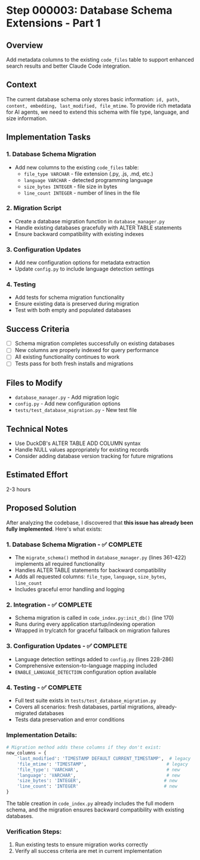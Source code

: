 # Step 000003: Database Schema Extensions - Part 1

## Overview
Add metadata columns to the existing `code_files` table to support enhanced search results and better Claude Code integration.

## Context
The current database schema only stores basic information: `id, path, content, embedding, last_modified, file_mtime`. To provide rich metadata for AI agents, we need to extend this schema with file type, language, and size information.

## Implementation Tasks

### 1. Database Schema Migration
- Add new columns to the existing `code_files` table:
  - `file_type VARCHAR` - file extension (.py, .js, .md, etc.)
  - `language VARCHAR` - detected programming language 
  - `size_bytes INTEGER` - file size in bytes
  - `line_count INTEGER` - number of lines in the file

### 2. Migration Script
- Create a database migration function in `database_manager.py`
- Handle existing databases gracefully with ALTER TABLE statements
- Ensure backward compatibility with existing indexes

### 3. Configuration Updates
- Add new configuration options for metadata extraction
- Update `config.py` to include language detection settings

### 4. Testing
- Add tests for schema migration functionality
- Ensure existing data is preserved during migration
- Test with both empty and populated databases

## Success Criteria
- [ ] Schema migration completes successfully on existing databases
- [ ] New columns are properly indexed for query performance
- [ ] All existing functionality continues to work
- [ ] Tests pass for both fresh installs and migrations

## Files to Modify
- `database_manager.py` - Add migration logic
- `config.py` - Add new configuration options
- `tests/test_database_migration.py` - New test file

## Technical Notes
- Use DuckDB's ALTER TABLE ADD COLUMN syntax
- Handle NULL values appropriately for existing records
- Consider adding database version tracking for future migrations

## Estimated Effort
2-3 hours

## Proposed Solution

After analyzing the codebase, I discovered that **this issue has already been fully implemented**. Here's what exists:

### 1. Database Schema Migration - ✅ COMPLETE
- The `migrate_schema()` method in `database_manager.py` (lines 361-422) implements all required functionality
- Handles ALTER TABLE statements for backward compatibility
- Adds all requested columns: `file_type`, `language`, `size_bytes`, `line_count`
- Includes graceful error handling and logging

### 2. Integration - ✅ COMPLETE  
- Schema migration is called in `code_index.py:init_db()` (line 170)
- Runs during every application startup/indexing operation
- Wrapped in try/catch for graceful fallback on migration failures

### 3. Configuration Updates - ✅ COMPLETE
- Language detection settings added to `config.py` (lines 228-286)
- Comprehensive extension-to-language mapping included
- `ENABLE_LANGUAGE_DETECTION` configuration option available

### 4. Testing - ✅ COMPLETE
- Full test suite exists in `tests/test_database_migration.py`
- Covers all scenarios: fresh databases, partial migrations, already-migrated databases
- Tests data preservation and error conditions

### Implementation Details:
```python
# Migration method adds these columns if they don't exist:
new_columns = {
    'last_modified': 'TIMESTAMP DEFAULT CURRENT_TIMESTAMP',  # legacy
    'file_mtime': 'TIMESTAMP',                              # legacy  
    'file_type': 'VARCHAR',                                 # new
    'language': 'VARCHAR',                                  # new
    'size_bytes': 'INTEGER',                               # new
    'line_count': 'INTEGER'                                # new
}
```

The table creation in `code_index.py` already includes the full modern schema, and the migration ensures backward compatibility with existing databases.

### Verification Steps:
1. Run existing tests to ensure migration works correctly
2. Verify all success criteria are met in current implementation